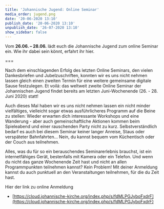 ```yaml
---
title: 'Johannische Jugend: Online Seminar'
media_order: jugend.png
date: '20-06-2020 13:10'
publish_date: '20-06-2020 13:10'
unpublish_date: '26-07-2020 13:10'
show_sidebar: false
---
```


Vom **26.06. – 28.06.** lädt euch die Johannische Jugend zum online Seminar ein. Wie ihr dabei sein könnt, erfahrt ihr hier.

===

Nach dem einschlagenden Erfolg des letzten Online Seminars, den vielen Dankesbriefen und Jubelzuschriften, konnten wir es uns nicht nehmen lassen gleich einen zweiten Termin für eine weitere gemeinsame digitale Sause festzulegen. Et voilá: das weltweit zweite Online Seminar der Johannischen Jugend findet bereits am letzten Juni-Wochenende (26. - 28. Juni 2020) statt!

Auch dieses Mal haben wir es uns nicht nehmen lassen ein nicht minder vielfältiges, vielleicht sogar etwas ausführlicheres Programm auf die Beine zu stellen: Wieder erwarten dich interessante Workshops und eine Wanderung - aber auch gemeinschaftliche Aktionen kommen beim Spieleabend und einer rauschenden Party nicht zu kurz. Selbstverständlich bedarf es auch bei diesem Seminar keiner langer Anreise, Staus oder verspäteter Bahnfahrten... Nein, du kannst bequem vom Küchentisch oder der Couch aus teilnehmen.

Alles, was du für so ein berauschendes Seminarerlebnis brauchst, ist ein internetfähiges Gerät, bestenfalls mit Kamera oder ein Telefon. Und wenn du nicht das ganze Wochenende Zeit hast und nicht an allen Programmpunkten teilnehmen kannst? Kein Problem! Mit deiner Anmeldung kannst du auch punktuell an den Veranstaltungen teilnehmen, für die du Zeit hast.

Hier der link zu online Anmeldung

* [https://cloud.johannische-kirche.org/index.php/s/fdMLPGJyboFxdrF](https://cloud.johannische-kirche.org/index.php/s/fdMLPGJyboFxdrF)

